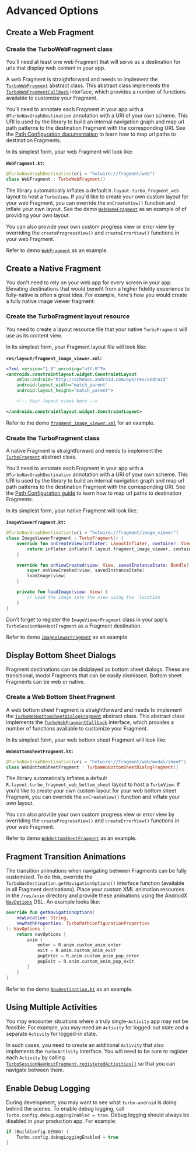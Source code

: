 # Advanced Options

## Create a Web Fragment

### Create the TurboWebFragment class

You'll need at least one web Fragment that will serve as a destination for urls that display web content in your app.

A web Fragment is straightforward and needs to implement the [`TurboWebFragment`](../turbo/src/main/kotlin/dev/hotwire/turbo/fragments/TurboWebFragment.kt) abstract class. This abstract class implements the [`TurboWebFragmentCallback`](../turbo/src/main/kotlin/dev/hotwire/turbo/fragments/TurboWebFragmentCallback.kt) interface, which provides a number of functions available to customize your Fragment.

You'll need to annotate each Fragment in your app with a `@TurboNavGraphDestination` annotation with a URI of your own scheme. This URI is used by the library to build an internal navigation graph and map url path patterns to the destination Fragment with the corresponding URI. See the [Path Configuration documentation](PATH-CONFIGURATION.md) to learn how to map url paths to destination Fragments.

In its simplest form, your web Fragment will look like:

**`WebFragment.kt`:**
```kotlin
@TurboNavGraphDestination(uri = "hotwire://fragment/web")
class WebFragment : TurboWebFragment()
```

The library automatically inflates a default `R.layout.turbo_fragment_web` layout to host a `TurboView`. If you'd like to create your own custom layout for your web Fragment, you can override the `onCreateView()` function and inflate your own layout. See the demo [`WebHomeFragment`](../demo/src/main/kotlin/dev/hotwire/turbo/demo/features/web/WebHomeFragment.kt) as an example of of providing your own layout.

You can also provide your own custom progress view or error view by overriding the `createProgressView()` and `createErrorView()` functions in your web Fragment.

Refer to demo [`WebFragment`](../demo/src/main/kotlin/dev/hotwire/turbo/demo/features/web/WebFragment.kt) as an example.

## Create a Native Fragment
You don't need to rely on your web app for every screen in your app. Elevating destinations that would benefit from a higher fidelity experience to fully-native is often a great idea. For example, here's how you would create a fully native image viewer fragment:

### Create the TurboFragment layout resource
You need to create a layout resource file that your native `TurboFragment` will use as its content view.

In its simplest form, your Fragment layout file will look like:

**`res/layout/fragment_image_viewer.xml`:**
```xml
<?xml version="1.0" encoding="utf-8"?>
<androidx.constraintlayout.widget.ConstraintLayout
    xmlns:android="http://schemas.android.com/apk/res/android"
    android:layout_width="match_parent"
    android:layout_height="match_parent">

    <!-- Your layout views here -->

</androidx.constraintlayout.widget.ConstraintLayout>
```

Refer to the demo [`fragment_image_viewer.xml`](../demo/src/main/res/layout/fragment_image_viewer.xml) for an example.

### Create the TurboFragment class
A native Fragment is straightforward and needs to implement the [`TurboFragment`](../turbo/src/main/kotlin/dev/hotwire/turbo/fragments/TurboFragment.kt) abstract class.

You'll need to annotate each Fragment in your app with a `@TurboNavGraphDestination` annotation with a URI of your own scheme. This URI is used by the library to build an internal navigation graph and map url path patterns to the destination Fragment with the corresponding URI. See the [Path Configuration guide](PATH-CONFIGURATION.md) to learn how to map url paths to destination Fragments.

In its simplest form, your native Fragment will look like:

**`ImageViewerFragment.kt`:**
```kotlin
@TurboNavGraphDestination(uri = "hotwire://fragment/image_viewer")
class ImageViewerFragment : TurboFragment() {
    override fun onCreateView(inflater: LayoutInflater, container: ViewGroup?, savedInstanceState: Bundle?): View? {
        return inflater.inflate(R.layout.fragment_image_viewer, container, false)
    }

    override fun onViewCreated(view: View, savedInstanceState: Bundle?) {
        super.onViewCreated(view, savedInstanceState)
        loadImage(view)
    }

    private fun loadImage(view: View) {
        // Load the image into the view using the `location`
    }
}
```

Don't forget to register the `ImageViewerFragment` class in your app's `TurboSessionNavHostFragment` as a Fragment destination.

Refer to demo [`ImageViewerFragment`](../demo/src/main/kotlin/dev/hotwire/turbo/demo/features/imageviewer/ImageViewerFragment.kt) as an example.

## Display Bottom Sheet Dialogs
Fragment destinations can be dislplayed as bottom sheet dialogs. These are transitional, modal Fragments that can be easily dismissed. Bottom sheet Fragments can be web or native.

### Create a Web Bottom Sheet Fragment
A web bottom sheet Fragment is straightforward and needs to implement the [`TurboWebBottomSheetDialogFragment`](../turbo/src/main/kotlin/dev/hotwire/turbo/fragments/TurboWebBottomSheetDialogFragment.kt) abstract class. This abstract class implements the [`TurboWebFragmentCallback`](../turbo/src/main/kotlin/dev/hotwire/turbo/fragments/TurboWebFragmentCallback.kt) interface, which provides a number of functions available to customize your Fragment.

In its simplest form, your web bottom sheet Fragment will look like:

**`WebBottomSheetFragment.kt`:**
```kotlin
@TurboNavGraphDestination(uri = "hotwire://fragment/web/modal/sheet")
class WebBottomSheetFragment : TurboWebBottomSheetDialogFragment()
```
The library automatically inflates a default `R.layout.turbo_fragment_web_bottom_sheet` layout to host a `TurboView`. If you'd like to create your own custom layout for your web bottom sheet Fragment, you can override the `onCreateView()` function and inflate your own layout.

You can also provide your own custom progress view or error view by overriding the `createProgressView()` and `createErrorView()` functions in your web Fragment.

Refer to demo [`WebBottomSheetFragment`](../demo/src/main/kotlin/dev/hotwire/turbo/demo/features/web/WebBottomSheetFragment.kt) as an example.

## Fragment Transition Animations
The transition animations when navigating between Fragments can be fully customized. To do this, override the `TurboNavDestination.getNavigationOptions()` interface function (available in all Fragment destinations). Place your custom XML animation resources in the `/res/anim` directory and provide these animations using the AndroidX [`NavOptions`](https://developer.android.com/reference/androidx/navigation/NavOptions) DSL. An example looks like:

```kotlin
override fun getNavigationOptions(
    newLocation: String,
    newPathProperties: TurboPathConfigurationProperties
): NavOptions {
    return navOptions {
        anim {
            enter = R.anim.custom_anim_enter
            exit = R.anim.custom_anim_exit
            popEnter = R.anim.custom_anim_pop_enter
            popExit = R.anim.custom_anim_pop_exit
        }
    }
}
```

Refer to the demo [`NavDestination.kt`](../demo/src/main/kotlin/dev/hotwire/turbo/demo/base/NavDestination.kt) as an example.

## Using Multiple Activities
You may encounter situations where a truly single-`Activity` app may not be feasible. For example, you may need an `Activity` for logged-out state and a separate `Activity` for logged-in state.

In such cases, you need to create an additional `Activity` that also implements the `TurboActivity` interface. You will need to be sure to register each `Activity` by calling [`TurboSessionNavHostFragment.registeredActivities()`](../turbo/src/main/kotlin/dev/hotwire/turbo/session/TurboSessionNavHostFragment.kt) so that you can navigate between them.

## Enable Debug Logging
During development, you may want to see what `turbo-android` is doing behind the scenes. To enable debug logging, call `Turbo.config.debugLoggingEnabled = true`. Debug logging should always be disabled in your production app. For example:

```kotlin
if (BuildConfig.DEBUG) {
    Turbo.config.debugLoggingEnabled = true
}
```
